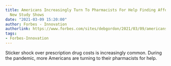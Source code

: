 ```yaml
---
title: Americans Increasingly Turn To Pharmacists For Help Finding Affordable Drugs,
  New Study Shows
date: "2021-03-09 15:20:00"
author: Forbes - Innovation
authorlink: https://www.forbes.com/sites/debgordon/2021/03/09/americans-increasingly-turn-to-pharmacists-for-help-finding-affordable-options-new-study-shows/
tags:
- Forbes-Innovation
---
```

Sticker shock over prescription drug costs is increasingly common. During the pandemic, more Americans are turning to their pharmacists for help.